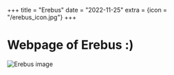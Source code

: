+++
title = "Erebus"
date = "2022-11-25"
extra = {icon = "/erebus_icon.jpg"}
+++

# Webpage of Erebus :)

![Erebus image](/title_screen.png)